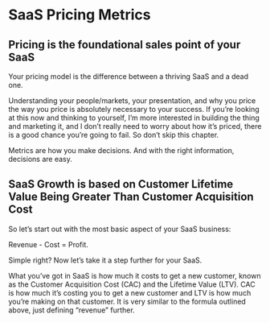 # SaaS Pricing Metrics

## Pricing is the foundational sales point of your SaaS

Your pricing model is the difference between a thriving SaaS and a dead one.

Understanding your people/markets, your presentation, and why you price the way you price is absolutely necessary to your success. If you’re looking at this now and thinking to yourself, I’m more interested in building the thing and marketing it, and I don’t really need to worry about how it’s priced, there is a good chance you’re going to fail. So don’t skip this chapter.

Metrics are how you make decisions. And with the right information, decisions are easy.

## SaaS Growth is based on Customer Lifetime Value Being Greater Than Customer Acquisition Cost

So let’s start out with the most basic aspect of your SaaS business:

Revenue - Cost = Profit.

Simple right? Now let’s take it a step further for your SaaS.

What you’ve got in SaaS is how much it costs to get a new customer, known as the Customer Acquisition Cost \(CAC\) and the Lifetime Value \(LTV\). CAC is how much it’s costing you to get a new customer and LTV is how much you’re making on that customer. It is very similar to the formula outlined above, just defining “revenue” further.

